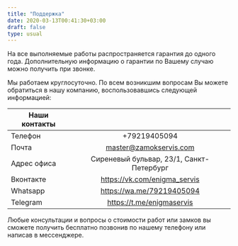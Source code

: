 ```yaml
---
title: "Поддержка"
date: 2020-03-13T00:41:30+03:00
draft: false
type: usual
---
```


На все выполняемые работы распространяется гарантия до одного года. Дополнительную информацию о гарантии по Вашему случаю можно получить при звонке.

Мы работаем круглосуточно. По всем возникшим вопросам Вы можете обратиться в нашу компанию, воспользовавшись следующей информацией:

| Наши контакты |                                           |
| ------------- |:-----------------------------------------:|
| Телефон       | +79219405094                              |
| Почта         |  master@zamokservis.com                   |
| Адрес офиса   |  Сиреневый бульвар, 23/1, Санкт-Петербург |
| Вконтакте     | https://vk.com/enigma_servis              |
| Whatsapp      | https://wa.me/79219405094                 |
| Telegram      | https://t.me/enigmaservis                 |

Любые консультации и вопросы о стоимости работ или замков вы сможете получить бесплатно позвонив по нашему телефону или написав в мессенджере.
